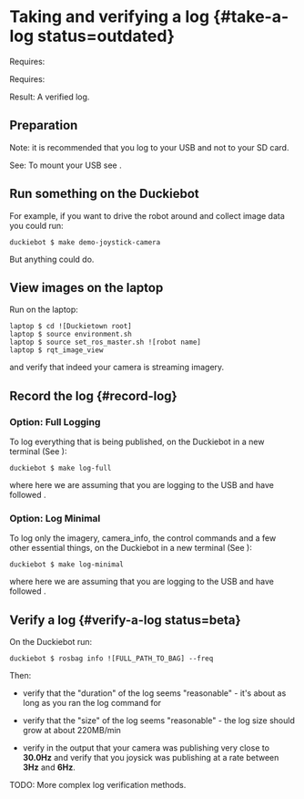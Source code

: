 # Taking and verifying a log {#take-a-log status=outdated}

<div class='requirements' markdown='1'>

Requires: [](#read-camera-data)

Requires: [](#rc-control)

Result: A verified log.

</div>

## Preparation

Note: it is recommended that you log to your USB and not to your SD card.

See: To mount your USB see [](#mounting-usb).

## Run something on the Duckiebot

For example, if you want to drive the robot around and collect image data you could run:

    duckiebot $ make demo-joystick-camera

But anything could do.

## View images on the laptop

Run on the laptop:

    laptop $ cd ![Duckietown root]
    laptop $ source environment.sh
    laptop $ source set_ros_master.sh ![robot name]
    laptop $ rqt_image_view

and verify that indeed your camera is streaming imagery.

## Record the log {#record-log}

### Option: Full Logging

To log everything that is being published, on the Duckiebot in a new terminal (See [](#byobu)):

    duckiebot $ make log-full

where here we are assuming that you are logging to the USB and have followed [](#mounting-usb).

### Option: Log Minimal

To log only the imagery, camera_info, the control commands and a few other essential things, on the Duckiebot in a new terminal (See [](#byobu)):

    duckiebot $ make log-minimal

where here we are assuming that you are logging to the USB and have followed [](#mounting-usb).


## Verify a log {#verify-a-log status=beta}


On the Duckiebot run:

    duckiebot $ rosbag info ![FULL_PATH_TO_BAG] --freq

Then:

- verify that the "duration" of the log seems "reasonable" - it's about as long as you ran the log command for

- verify that the "size" of the log seems "reasonable" - the log size should grow at about 220MB/min

- verify in the output that your camera was publishing very close to **30.0Hz** and verify that you joysick was publishing at a rate between **3Hz** and **6Hz**.

TODO: More complex log verification methods.
